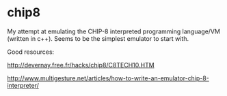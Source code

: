 # chip8
My attempt at emulating the CHIP-8 interpreted programming language/VM (written in c++). Seems to be the simplest emulator to start with.

Good resources:

http://devernay.free.fr/hacks/chip8/C8TECH10.HTM

http://www.multigesture.net/articles/how-to-write-an-emulator-chip-8-interpreter/
